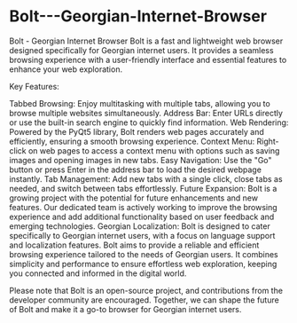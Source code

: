 # Bolt---Georgian-Internet-Browser

Bolt - Georgian Internet Browser
Bolt is a fast and lightweight web browser designed specifically for Georgian internet users. It provides a seamless browsing experience with a user-friendly interface and essential features to enhance your web exploration.

Key Features:

Tabbed Browsing: Enjoy multitasking with multiple tabs, allowing you to browse multiple websites simultaneously.
Address Bar: Enter URLs directly or use the built-in search engine to quickly find information.
Web Rendering: Powered by the PyQt5 library, Bolt renders web pages accurately and efficiently, ensuring a smooth browsing experience.
Context Menu: Right-click on web pages to access a context menu with options such as saving images and opening images in new tabs.
Easy Navigation: Use the "Go" button or press Enter in the address bar to load the desired webpage instantly.
Tab Management: Add new tabs with a single click, close tabs as needed, and switch between tabs effortlessly.
Future Expansion: Bolt is a growing project with the potential for future enhancements and new features. Our dedicated team is actively working to improve the browsing experience and add additional functionality based on user feedback and emerging technologies.
Georgian Localization: Bolt is designed to cater specifically to Georgian internet users, with a focus on language support and localization features.
Bolt aims to provide a reliable and efficient browsing experience tailored to the needs of Georgian users. It combines simplicity and performance to ensure effortless web exploration, keeping you connected and informed in the digital world.

Please note that Bolt is an open-source project, and contributions from the developer community are encouraged. Together, we can shape the future of Bolt and make it a go-to browser for Georgian internet users.
